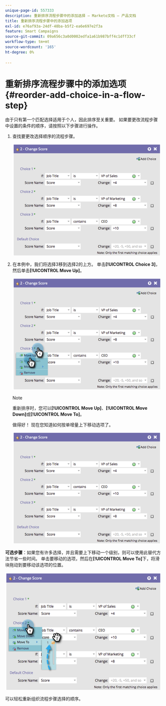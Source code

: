 ```yaml
---
unique-page-id: 557333
description: 重新排序流程步骤中的添加选择 — Marketo文档 — 产品文档
title: 重新排序流程步骤中的添加选项
exl-id: e76af93a-24df-48ba-b5f2-ea6e697e2f3a
feature: Smart Campaigns
source-git-commit: 09a656c3a0d0002edfa1a61b987bff4c1dff33cf
workflow-type: tm+mt
source-wordcount: '165'
ht-degree: 0%

---
```


# 重新排序流程步骤中的添加选项 {#reorder-add-choice-in-a-flow-step}

由于只有第一个匹配选择适用于个人，因此排序至关重要。 如果要更改流程步骤中设置的条件的顺序，请按照以下步骤进行操作。

1. 查找要更改选择顺序的流程步骤。

   ![](assets/reorder-add-choice-in-a-flow-step-1.png)

1. 在本例中，我们将选择3移到选择2的上方。 单击&#x200B;**[!UICONTROL Choice 3]**，然后单击&#x200B;**[!UICONTROL Move Up]**。

   ![](assets/reorder-add-choice-in-a-flow-step-2.png)

   >[!NOTE]
   >
   >重新排序时，您可以&#x200B;**[!UICONTROL Move Up]**、**[!UICONTROL Move Down]**&#x200B;或&#x200B;**[!UICONTROL Move To]**。

   做得好！ 现在您知道如何按单增量上下移动选项了。

   ![](assets/reorder-add-choice-in-a-flow-step-3.png)

**可选步骤**：如果您有许多选择，并且需要上下移动一个级别，则可以使用此替代方法节省一些时间。 单击要移动的选项，然后在&#x200B;**[!UICONTROL Move To]**&#x200B;下，将滑块拖动到要移动该选项的位置。

![](assets/reorder-add-choice-in-a-flow-step-4.png)

可以轻松重新组织流程步骤选择的顺序。
